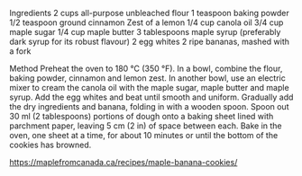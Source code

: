 Ingredients
2 cups all-purpose unbleached flour
1 teaspoon baking powder
1/2 teaspoon ground cinnamon
Zest of a lemon
1/4 cup canola oil
3/4 cup maple sugar
1/4 cup maple butter
3 tablespoons maple syrup (preferably dark syrup for its robust flavour)
2 egg whites
2 ripe bananas, mashed with a fork
 
Method
Preheat the oven to 180 °C (350 °F).
In a bowl, combine the flour, baking powder, cinnamon and lemon zest.
In another bowl, use an electric mixer to cream the canola oil with the maple sugar, maple butter and maple syrup.
Add the egg whites and beat until smooth and uniform.
Gradually add the dry ingredients and banana, folding in with a wooden spoon.
Spoon out 30 ml (2 tablespoons) portions of dough onto a baking sheet lined with parchment paper, leaving 5 cm (2 in) of space between each.
Bake in the oven, one sheet at a time, for about 10 minutes or until the bottom of the cookies has browned.

https://maplefromcanada.ca/recipes/maple-banana-cookies/